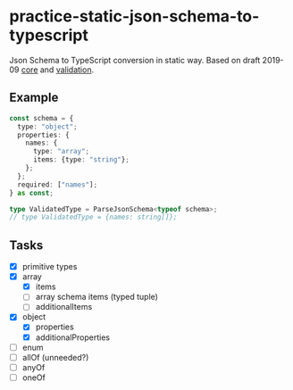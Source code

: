 # practice-static-json-schema-to-typescript

Json Schema to TypeScript conversion in static way.
Based on draft 2019-09 [core](https://json-schema.org/draft/2019-09/json-schema-core.html) and [validation](https://json-schema.org/draft/2019-09/json-schema-validation.html).

## Example

```typescript
const schema = {
  type: "object";
  properties: {
    names: {
      type: "array";
      items: {type: "string"};
    };
  };
  required: ["names"];
} as const;

type ValidatedType = ParseJsonSchema<typeof schema>;
// type ValidatedType = {names: string[]};
```

## Tasks

- [x] primitive types
- [x] array
  - [x] items
  - [ ] array schema items (typed tuple)
  - [ ] additionalItems
- [x] object
  - [x] properties
  - [x] additionalProperties
- [ ] enum
- [ ] allOf (unneeded?)
- [ ] anyOf
- [ ] oneOf
